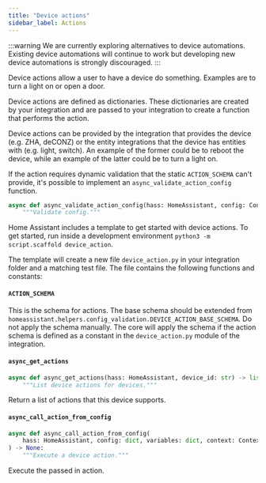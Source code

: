 ```yaml
---
title: "Device actions"
sidebar_label: Actions
---
```


:::warning
We are currently exploring alternatives to device automations. Existing device automations will continue to work but developing new device automations is strongly discouraged.
:::

Device actions allow a user to have a device do something. Examples are to turn a light on or open a door.

Device actions are defined as dictionaries. These dictionaries are created by your integration and are passed to your integration to create a function that performs the action.

Device actions can be provided by the integration that provides the device (e.g. ZHA, deCONZ) or the entity integrations that the device has entities with (e.g. light, switch).
An example of the former could be to reboot the device, while an example of the latter could be to turn a light on.

If the action requires dynamic validation that the static `ACTION_SCHEMA` can't provide, it's possible to implement an `async_validate_action_config` function.

```py
async def async_validate_action_config(hass: HomeAssistant, config: ConfigType) -> ConfigType:
    """Validate config."""
```

Home Assistant includes a template to get started with device actions. To get started, run inside a development environment `python3 -m script.scaffold device_action`.

The template will create a new file `device_action.py` in your integration folder and a matching test file. The file contains the following functions and constants:

#### `ACTION_SCHEMA`

This is the schema for actions. The base schema should be extended from `homeassistant.helpers.config_validation.DEVICE_ACTION_BASE_SCHEMA`. Do not apply the schema manually. The core will apply the schema if the action schema is defined as a constant in the `device_action.py` module of the integration.

#### `async_get_actions`

```py
async def async_get_actions(hass: HomeAssistant, device_id: str) -> list[dict]:
    """List device actions for devices."""
```

Return a list of actions that this device supports.

#### `async_call_action_from_config`

```py
async def async_call_action_from_config(
    hass: HomeAssistant, config: dict, variables: dict, context: Context | None
) -> None:
    """Execute a device action."""
```

Execute the passed in action.
